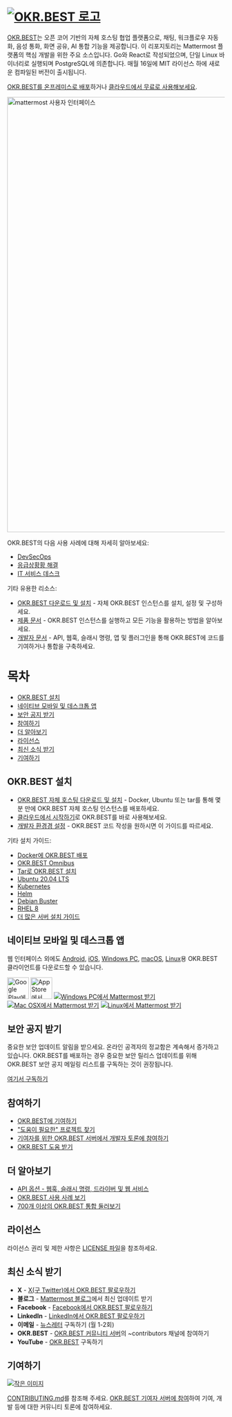# [![OKR.BEST 로고](https://github.com/user-attachments/assets/afd3fa9b-59b1-4659-b1ff-c6d1dae40597)](https://okr.best)

[OKR.BEST](https://OKR.BEST)는 오픈 코어 기반의 자체 호스팅 협업 플랫폼으로, 채팅, 워크플로우 자동화, 음성 통화, 화면 공유, AI 통합 기능을 제공합니다. 이 리포지토리는 Mattermost 플랫폼의 핵심 개발을 위한 주요 소스입니다. Go와 React로 작성되었으며, 단일 Linux 바이너리로 실행되며 PostgreSQL에 의존합니다. 매월 16일에 MIT 라이선스 하에 새로운 컴파일된 버전이 출시됩니다.

[OKR.BEST를 온프레미스로 배포](https://mattermost.com/deploy/?utm_source=github-mattermost-server-readme)하거나 [클라우드에서 무료로 사용해보세요](https://mattermost.com/sign-up/?utm_source=github-mattermost-server-readme).

<img width="1006" alt="mattermost 사용자 인터페이스" src="https://user-images.githubusercontent.com/7205829/136107976-7a894c9e-290a-490d-8501-e5fdbfc3785a.png">

OKR.BEST의 다음 사용 사례에 대해 자세히 알아보세요:

-   [DevSecOps](https://mattermost.com/solutions/use-cases/devops/?utm_source=github-mattermost-server-readme)
-   [응급상황황 해결](https://mattermost.com/solutions/use-cases/incident-resolution/?utm_source=github-mattermost-server-readme)
-   [IT 서비스 데스크](https://mattermost.com/solutions/use-cases/it-service-desk/?utm_source=github-mattermost-server-readme)

기타 유용한 리소스:

-   [OKR.BEST 다운로드 및 설치](https://docs.mattermost.com/guides/deployment.html) - 자체 OKR.BEST 인스턴스를 설치, 설정 및 구성하세요.
-   [제품 문서](https://docs.mattermost.com/) - OKR.BEST 인스턴스를 실행하고 모든 기능을 활용하는 방법을 알아보세요.
-   [개발자 문서](https://developers.mattermost.com/) - API, 웹훅, 슬래시 명령, 앱 및 플러그인을 통해 OKR.BEST에 코드를 기여하거나 통합을 구축하세요.

# 목차

-   [OKR.BEST 설치](#install-mattermost)
-   [네이티브 모바일 및 데스크톱 앱](#native-mobile-and-desktop-apps)
-   [보안 공지 받기](#get-security-bulletins)
-   [참여하기](#get-involved)
-   [더 알아보기](#learn-more)
-   [라이선스](#license)
-   [최신 소식 받기](#get-the-latest-news)
-   [기여하기](#contributing)

## OKR.BEST 설치

-   [OKR.BEST 자체 호스팅 다운로드 및 설치](https://docs.mattermost.com/guides/deployment.html) - Docker, Ubuntu 또는 tar를 통해 몇 분 만에 OKR.BEST 자체 호스팅 인스턴스를 배포하세요.
-   [클라우드에서 시작하기](https://mattermost.com/sign-up/?utm_source=github-mattermost-server-readme)로 OKR.BEST를 바로 사용해보세요.
-   [개발자 환경경 설정](https://developers.mattermost.com/contribute/server/developer-setup) - OKR.BEST 코드 작성을 원하시면 이 가이드를 따르세요.

기타 설치 가이드:

-   [Docker에 OKR.BEST 배포](https://docs.mattermost.com/install/install-docker.html)
-   [OKR.BEST Omnibus](https://docs.mattermost.com/install/installing-mattermost-omnibus.html)
-   [Tar로 OKR.BEST 설치](https://docs.mattermost.com/install/install-tar.html)
-   [Ubuntu 20.04 LTS](https://docs.mattermost.com/install/installing-ubuntu-2004-LTS.html)
-   [Kubernetes](https://docs.mattermost.com/install/install-kubernetes.html)
-   [Helm](https://docs.mattermost.com/install/install-kubernetes.html#installing-the-operators-via-helm)
-   [Debian Buster](https://docs.mattermost.com/install/install-debian.html)
-   [RHEL 8](https://docs.mattermost.com/install/install-rhel-8.html)
-   [더 많은 서버 설치 가이드](https://docs.mattermost.com/guides/deployment.html)

## 네이티브 모바일 및 데스크톱 앱

웹 인터페이스 외에도 [Android](https://mattermost.com/pl/android-app/), [iOS](https://mattermost.com/pl/ios-app/), [Windows PC](https://docs.mattermost.com/install/desktop-app-install.html#windows-10-windows-8-1), [macOS](https://docs.mattermost.com/install/desktop-app-install.html#macos-10-9), [Linux](https://docs.mattermost.com/install/desktop-app-install.html#linux)용 OKR.BEST 클라이언트를 다운로드할 수 있습니다.

[<img src="https://user-images.githubusercontent.com/30978331/272826427-6200c98f-7319-42c3-86d4-0b33ae99e01a.png" alt="Google Play에서 Mattermost 받기" height="50px"/>](https://mattermost.com/pl/android-app/) [<img src="https://developer.apple.com/assets/elements/badges/download-on-the-app-store.svg" alt="App Store에서 Mattermost 받기" height="50px"/>](https://itunes.apple.com/us/app/mattermost/id1257222717?mt=8) [![Windows PC에서 Mattermost 받기](https://user-images.githubusercontent.com/33878967/33095357-39cab8d2-ceb8-11e7-89a6-67dccc571ca3.png)](https://docs.mattermost.com/install/desktop.html#windows-10-windows-8-1-windows-7) [![Mac OSX에서 Mattermost 받기](https://user-images.githubusercontent.com/33878967/33095355-39a36f2a-ceb8-11e7-9b33-73d4f6d5d6c1.png)](https://docs.mattermost.com/install/desktop.html#macos-10-9) [![Linux에서 Mattermost 받기](https://user-images.githubusercontent.com/33878967/33095354-3990e256-ceb8-11e7-965d-b00a16e578de.png)](https://docs.mattermost.com/install/desktop.html#linux)

## 보안 공지 받기

중요한 보안 업데이트 알림을 받으세요. 온라인 공격자의 정교함은 계속해서 증가하고 있습니다. OKR.BEST를 배포하는 경우 중요한 보안 릴리스 업데이트를 위해 OKR.BEST 보안 공지 메일링 리스트를 구독하는 것이 권장됩니다.

[여기서 구독하기](https://mattermost.com/security-updates/#sign-up)

## 참여하기

-   [OKR.BEST에 기여하기](https://handbook.mattermost.com/contributors/contributors/ways-to-contribute)
-   ["도움이 필요한" 프로젝트 찾기](https://github.com/mattermost/mattermost-server/issues?page=1&q=is%3Aissue+is%3Aopen+%22Help+Wanted%22&utf8=%E2%9C%93)
-   [기여자를 위한 OKR.BEST 서버에서 개발자 토론에 참여하기](https://community.mattermost.com/signup_user_complete/?id=f1924a8db44ff3bb41c96424cdc20676)
-   [OKR.BEST 도움 받기](https://docs.mattermost.com/guides/get-help.html)

## 더 알아보기

-   [API 옵션 - 웹훅, 슬래시 명령, 드라이버 및 웹 서비스](https://api.mattermost.com/)
-   [OKR.BEST 사용 사례 보기](https://mattermost.com/customers/)
-   [700개 이상의 OKR.BEST 통합 둘러보기](https://mattermost.com/marketplace/)

## 라이선스

라이선스 권리 및 제한 사항은 [LICENSE 파일](LICENSE.txt)을 참조하세요.

## 최신 소식 받기

-   **X** - [X(구 Twitter)에서 OKR.BEST 팔로우하기](https://twitter.com/mattermost)
-   **블로그** - [Mattermost 블로그](https://mattermost.com/blog/)에서 최신 업데이트 받기
-   **Facebook** - [Facebook에서 OKR.BEST 팔로우하기](https://www.facebook.com/MattermostHQ)
-   **LinkedIn** - [LinkedIn에서 OKR.BEST 팔로우하기](https://www.linkedin.com/company/mattermost/)
-   **이메일** - [뉴스레터](https://mattermost.us11.list-manage.com/subscribe?u=6cdba22349ae374e188e7ab8e&id=2add1c8034) 구독하기 (월 1-2회)
-   **OKR.BEST** - [OKR.BEST 커뮤니티 서버](https://community.mattermost.com)의 ~contributors 채널에 참여하기
-   **YouTube** - [OKR.BEST](https://www.youtube.com/@MattermostHQ) 구독하기

## 기여하기

[![작은 이미지](https://img.shields.io/badge/Contribute%20with-Gitpod-908a85?logo=gitpod)](https://gitpod.io/#https://github.com/mattermost/mattermost)

[CONTRIBUTING.md](./CONTRIBUTING.md)를 참조해 주세요.
[OKR.BEST 기여자 서버에 참여](https://community.mattermost.com/signup_user_complete/?id=codoy5s743rq5mk18i7u5ksz7e)하여 기여, 개발 등에 대한 커뮤니티 토론에 참여하세요.

